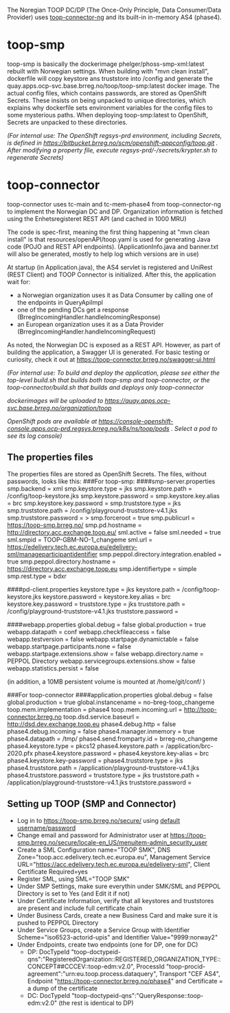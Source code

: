 The Noregian TOOP DC/DP (The Once-Only Principle, Data Consumer/Data Provider) uses [toop-connector-ng](https://github.com/TOOP4EU/toop-connector-ng) and its built-in in-memory AS4 (phase4).

# toop-smp
toop-smp is basically the dockerimage phelger/phoss-smp-xml:latest rebuilt with Norwegian settings.
When building with "mvn clean install", dockerfile will copy keystore ans truststore into /config and generate the quay.apps.ocp-svc.base.brreg.no/toop/toop-smp:latest docker image. The actual config files, which contains passwords, are stored as OpenShift Secrets. These insists on being unpacked to unique directories, which explains why dockerfile sets environment variables for the config files to some mysterious paths. When deploying toop-smp:latest to OpenShift, Secrets are unpacked to these directories.

_(For internal use: The OpenShift regsys-prd environment, including Secrets, is defined in https://bitbucket.brreg.no/scm/openshift-appconfig/toop.git . After modifying a property file, execute regsys-prd/-/secrets/krypter.sh to regenerate Secrets)_

# toop-connector
toop-connector uses tc-main and tc-mem-phase4 from toop-connector-ng to implement the Norwegian DC and DP. Organization information is fetched using the Enhetsregisteret REST API (and cached in 1000 MRU)

The code is spec-first, meaning the first thing happening at "mvn clean install" is that resources/openAPI/toop.yaml is used for generating Java code (POJO and REST API endpoints). (ApplicationInfo.java and banner.txt will also be generated, mostly to help log which versions are in use)

At startup (in Application.java), the AS4 servlet is registered and UniRest (REST Client) and TOOP Connector is initialized. After this, the application wait for:
- a Norwegian organization uses it as Data Consumer by calling one of the endpoints in QueryApiImpl
- one of the pending DCs get a response (BrregIncomingHandler.handleIncomingResponse)
- an European organization uses it as a Data Provider (BrregIncomingHandler.handleIncomingRequest)

As noted, the Norwegian DC is exposed as a REST API. However, as part of building the application, a Swagger UI is generated. For basic testing or curiosity, check it out at https://toop-connector.brreg.no/swagger-ui.html

_(For internal use: To build and deploy the application, please see either the top-level build.sh that builds both toop-smp and toop-connector, or the toop-connector/build.sh that builds and deploys only toop-connector_

_dockerimages will be uploaded to https://quay.apps.ocp-svc.base.brreg.no/organization/toop_

_OpenShift pods are available at https://console-openshift-console.apps.ocp-prd.regsys.brreg.no/k8s/ns/toop/pods . Select a pod to see its log console)_

## The properties files
The properties files are stored as OpenShift Secrets. The files, without passwords, looks like this:
###For toop-smp:
####smp-server.properties
    smp.backend = xml
    smp.keystore.type = jks
    smp.keystore.path = /config/toop-keystore.jks
    smp.keystore.password = <password>
    smp.keystore.key.alias = brc
    smp.keystore.key.password = <password>
    smp.truststore.type = jks
    smp.truststore.path = /config/playground-truststore-v4.1.jks
    smp.truststore.password = <password>>
    smp.forceroot = true
    smp.publicurl = https://toop-smp.brreg.no/
    smp.pd.hostname = http://directory.acc.exchange.toop.eu/
    sml.active = false
    sml.needed = true
    sml.smpid = TOOP-GBM-NO-1_changeme
    sml.url = https://edelivery.tech.ec.europa.eu/edelivery-sml/manageparticipantidentifier
    smp.peppol.directory.integration.enabled = true
    smp.peppol.directory.hostname = https://directory.acc.exchange.toop.eu
    smp.identifiertype = simple
    smp.rest.type = bdxr

####pd-client.properties
    keystore.type = jks
    keystore.path = /config/toop-keystore.jks
    keystore.password = <password>
    keystore.key.alias = brc
    keystore.key.password = <password>
    truststore.type = jks
    truststore.path = /config/playground-truststore-v4.1.jks
    truststore.password = <password>

####webapp.properties
    global.debug = false
    global.production = true
    webapp.datapath = conf
    webapp.checkfileaccess = false
    webapp.testversion = false
    webapp.startpage.dynamictable = false
    webapp.startpage.participants.none = false
    webapp.startpage.extensions.show = false
    webapp.directory.name = PEPPOL Directory
    webapp.servicegroups.extensions.show = false
    webapp.statistics.persist = false

(in addition, a 10MB persistent volume is mounted at /home/git/conf/ )

###For toop-connector
####application.properties 
    global.debug = false
    global.production = true
    global.instancename = no-breg-toop_changeme
    toop.mem.implementation = phase4
    toop.mem.incoming.url = http://toop-connector.brreg.no
    toop.dsd.service.baseurl = http://dsd.dev.exchange.toop.eu
    phase4.debug.http = false
    phase4.debug.incoming = false
    phase4.manager.inmemory = true
    phase4.datapath = /tmp/
    phase4.send.fromparty.id = brreg-no_changeme
    phase4.keystore.type = pkcs12
    phase4.keystore.path = /application/brc-2020.pfx
    phase4.keystore.password = <password>
    phase4.keystore.key-alias = brc
    phase4.keystore.key-password = <password>
    phase4.truststore.type = jks
    phase4.truststore.path = /application/playground-truststore-v4.1.jks
    phase4.truststore.password = <password>
    truststore.type = jks
    truststore.path = /application/playground-truststore-v4.1.jks
    truststore.password = <password>

## Setting up TOOP (SMP and Connector)
- Log in to https://toop-smp.brreg.no/secure/ using [default username/password](https://github.com/phax/phoss-smp/wiki/Running#default-login)
- Change email and password for Administrator user at https://toop-smp.brreg.no/secure/locale-en_US/menuitem-admin_security_user
- Create a SML Configuration name="TOOP SMK", DNS Zone="toop.acc.edelivery.tech.ec.europa.eu", Management Service URL="https://acc.edelivery.tech.ec.europa.eu/edelivery-sml", Client Certificate Required=yes
- Register SML, using SML="TOOP SMK"
- Under SMP Settings, make sure everythin under SMK/SML and PEPPOL Directory is set to Yes (and Edit it if not)
- Under Certificate Information, verify that all keystores and truststores are present and include full certificate chain
- Under Business Cards, create a new Business Card and make sure it is pushed to PEPPOL Directory
- Under Service Groups, create a Service Group with Identifier Scheme="iso6523-actorid-upis" and Identifier Value="9999:norway2"
- Under Endpoints, create two endpoints (one for DP, one for DC)
    - DP: DocTypeId "toop-doctypeid-qns":"RegisteredOrganization::REGISTERED_ORGANIZATION_TYPE::CONCEPT##CCCEV::toop-edm:v2.0", ProcessId "toop-procid-agreement":"urn:eu.toop.process.dataquery", Transport "CEF AS4", Endpoint "https://toop-connector.brreg.no/phase4" and Certificate = a dump of the certificate
    - DC: DocTypeId "toop-doctypeid-qns":"QueryResponse::toop-edm:v2.0" (the rest is identical to DP)
       
